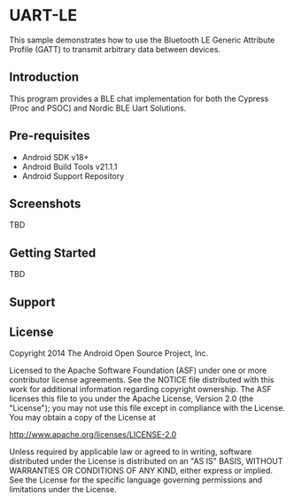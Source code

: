 UART-LE
===================================

This sample demonstrates how to use the Bluetooth LE Generic Attribute Profile (GATT)
to transmit arbitrary data between devices.

Introduction
------------

This program provides a BLE chat implementation for both the Cypress (Proc and PSOC) and Nordic BLE Uart Solutions.

Pre-requisites
--------------

- Android SDK v18+
- Android Build Tools v21.1.1
- Android Support Repository

Screenshots
-------------

TBD

Getting Started
---------------

TBD

Support
-------


License
-------

Copyright 2014 The Android Open Source Project, Inc.

Licensed to the Apache Software Foundation (ASF) under one or more contributor
license agreements.  See the NOTICE file distributed with this work for
additional information regarding copyright ownership.  The ASF licenses this
file to you under the Apache License, Version 2.0 (the "License"); you may not
use this file except in compliance with the License.  You may obtain a copy of
the License at

http://www.apache.org/licenses/LICENSE-2.0

Unless required by applicable law or agreed to in writing, software
distributed under the License is distributed on an "AS IS" BASIS, WITHOUT
WARRANTIES OR CONDITIONS OF ANY KIND, either express or implied.  See the
License for the specific language governing permissions and limitations under
the License.
